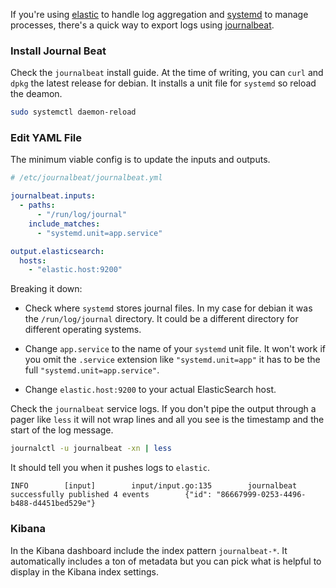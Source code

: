 If you're using [elastic](https://www.elastic.co/) to handle log aggregation and [systemd](https://wiki.debian.org/systemd) to manage processes, there's a quick way to export logs using [journalbeat](https://www.elastic.co/guide/en/beats/journalbeat/current/index.html). 

### Install Journal Beat

Check the `journalbeat` install guide. At the time of writing, you can `curl` and `dpkg` the latest release for debian. It installs a unit file for `systemd` so reload the deamon. 

```sh
sudo systemctl daemon-reload
```

### Edit YAML File

The minimum viable config is to update the inputs and outputs. 

```yaml
# /etc/journalbeat/journalbeat.yml

journalbeat.inputs:
  - paths:
      - "/run/log/journal"
    include_matches:
      - "systemd.unit=app.service"

output.elasticsearch:
  hosts: 
    - "elastic.host:9200"

```

Breaking it down:

* Check where `systemd` stores journal files. In my case for debian it was the `/run/log/journal` directory. It could be a different directory for different operating systems. 

* Change `app.service` to the name of your `systemd` unit file. It won't work if you omit the `.service` extension like `"systemd.unit=app"` it has to be the full `"systemd.unit=app.service"`.

* Change `elastic.host:9200` to your actual ElasticSearch host. 

Check the `journalbeat` service logs. If you don't pipe the output through a pager like `less` it will not wrap lines and all you see is the timestamp and the start of the log message.

```sh
journalctl -u journalbeat -xn | less
```

It should tell you when it pushes logs to `elastic`.

```
INFO        [input]        input/input.go:135        journalbeat successfully published 4 events        {"id": "86667999-0253-4496-b488-d4451bed529e"}
```

### Kibana

In the Kibana dashboard include the index pattern `journalbeat-*`. It automatically includes a ton of metadata but you can pick what is helpful to display in the Kibana index settings. 
